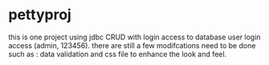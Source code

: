 # pettyproj
this is one project using jdbc CRUD with login access to database user login access (admin, 123456).
there are still a few modifcations need to be done such as : data validation and css file to enhance the look and feel.

